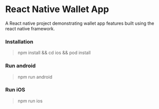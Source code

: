# React Native Wallet App

A React native project demonstrating wallet app features built using the react native framework.

### Installation

> npm install && cd ios && pod install

### Run android

> npm run android

### Run iOS

> npm run ios
